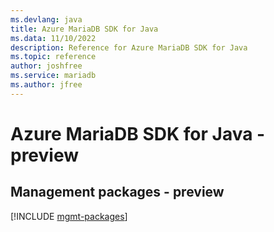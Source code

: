 ```yaml
---
ms.devlang: java
title: Azure MariaDB SDK for Java
ms.data: 11/10/2022
description: Reference for Azure MariaDB SDK for Java
ms.topic: reference
author: joshfree
ms.service: mariadb
ms.author: jfree
---
```

# Azure MariaDB SDK for Java - preview

## Management packages - preview
[!INCLUDE [mgmt-packages](mariadb-mgmt-index.md)]